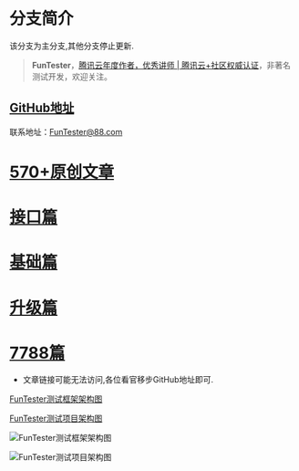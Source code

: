 # 分支简介

该分支为主分支,其他分支停止更新.

> **FunTester**，[腾讯云年度作者，优秀讲师 | 腾讯云+社区权威认证](https://mp.weixin.qq.com/s/oeTeJZs6h4jJJMRyUunurw)，非著名测试开发，欢迎关注。


## [GitHub地址](https://github.com/JunManYuanLong/FunTester)

联系地址：FunTester@88.com

# [**570+原创文章**](/document/directory.markdown)
# [**接口篇**](/document/api.markdown)
# [**基础篇**](/document/base.markdown)
# [**升级篇**](/document/update.markdown)
# [**7788篇**](/document/7788.markdown)

* 文章链接可能无法访问,各位看官移步GitHub地址即可.

[FunTester测试框架架构图](http://pic.automancloud.com/structure.html)

[FunTester测试项目架构图](http://pic.automancloud.com/project.html)

![FunTester测试框架架构图](http://pic.automancloud.com/structure.png)

![FunTester测试项目架构图](http://pic.automancloud.com/project.png)